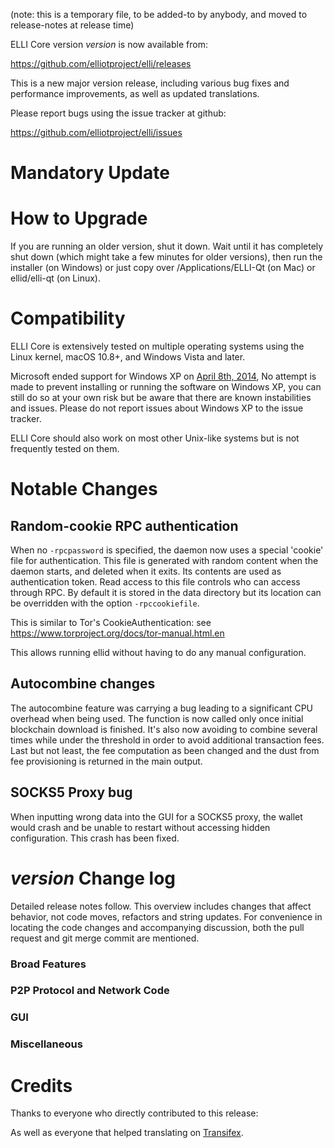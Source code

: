 (note: this is a temporary file, to be added-to by anybody, and moved to release-notes at release time)

ELLI Core version *version* is now available from:

  <https://github.com/elliotproject/elli/releases>

This is a new major version release, including various bug fixes and
performance improvements, as well as updated translations.

Please report bugs using the issue tracker at github:

  <https://github.com/elliotproject/elli/issues>

Mandatory Update
==============


How to Upgrade
==============

If you are running an older version, shut it down. Wait until it has completely shut down (which might take a few minutes for older versions), then run the installer (on Windows) or just copy over /Applications/ELLI-Qt (on Mac) or ellid/elli-qt (on Linux).

Compatibility
==============

ELLI Core is extensively tested on multiple operating systems using
the Linux kernel, macOS 10.8+, and Windows Vista and later.

Microsoft ended support for Windows XP on [April 8th, 2014](https://www.microsoft.com/en-us/WindowsForBusiness/end-of-xp-support),
No attempt is made to prevent installing or running the software on Windows XP, you
can still do so at your own risk but be aware that there are known instabilities and issues.
Please do not report issues about Windows XP to the issue tracker.

ELLI Core should also work on most other Unix-like systems but is not
frequently tested on them.

Notable Changes
===============

Random-cookie RPC authentication
---------------------------------

When no `-rpcpassword` is specified, the daemon now uses a special 'cookie'
file for authentication. This file is generated with random content when the
daemon starts, and deleted when it exits. Its contents are used as
authentication token. Read access to this file controls who can access through
RPC. By default it is stored in the data directory but its location can be
overridden with the option `-rpccookiefile`.

This is similar to Tor's CookieAuthentication: see
https://www.torproject.org/docs/tor-manual.html.en

This allows running ellid without having to do any manual configuration.


Autocombine changes
---------------------------------

The autocombine feature was carrying a bug leading to a significant CPU overhead
when being used. The function is now called only once initial blockchain
download is finished. It's also now avoiding to combine several times while
under the threshold in order to avoid additional transaction fees. Last but not
least, the fee computation as been changed and the dust from fee provisioning
is returned in the main output.


SOCKS5 Proxy bug
---------------------------------

When inputting wrong data into the GUI for a SOCKS5 proxy, the wallet would
crash and be unable to restart without accessing hidden configuration.
This crash has been fixed.


*version* Change log
=================

Detailed release notes follow. This overview includes changes that affect
behavior, not code moves, refactors and string updates. For convenience in locating
the code changes and accompanying discussion, both the pull request and
git merge commit are mentioned.

### Broad Features
### P2P Protocol and Network Code
### GUI
### Miscellaneous

Credits
=======

Thanks to everyone who directly contributed to this release:


As well as everyone that helped translating on [Transifex](https://www.transifex.com/projects/p/elli-project-translations/).
